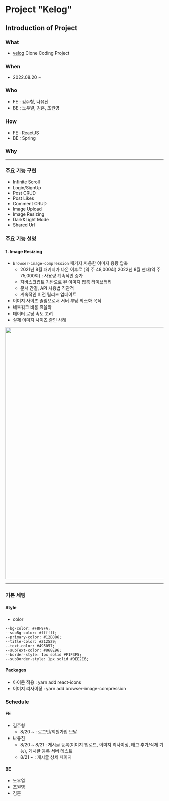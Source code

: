 
# Project "Kelog"

## Introduction of Project
### What
- [velog](https://velog.io/) Clone Coding Project

### When
- 2022.08.20 ~ 

### Who
- FE : 김주형, 나유진
- BE : 노우열, 김훈, 조원영

### How
- FE : ReactJS
- BE : Spring

### Why

----

### 주요 기능 구현
- Infinite Scroll
- Login/SignUp
- Post CRUD
- Post Likes
- Comment CRUD
- Image Upload
- Image Resizing
- Dark&Light Mode
- Shared Url

### 주요 기능 설명
#### 1. Image Resizing
- `browser-image-compression` 패키지 사용한 이미지 용량 압축
  * 2021년 8월 패키지가 나온 이후로 (약 주 48,000회) 2022년 8월 현재(약 주 75,000회) : 사용량 계속적인 증가
  * 자바스크립트 기반으로 된 이미지 압축 라이브러리
  * 문서 간결, API 사용법 직관적
  * 계속적인 버전 릴리즈 업데이트
- 이미지 사이즈 줄임으로서 서버 부담 최소화 목적
- 네트워크 비용 효율화
- 데이터 로딩 속도 고려
- 실제 이미지 사이즈 줄인 사례
<img src="https://github.com/YooJinRa/FE_kelog/blob/posting/document/imageResizing.png" width="800" />

----

### 기본 세팅
#### Style
- color
```
--bg-color: #F8F9FA;
--subBg-color: #ffffff;
--primary-color: #12B886;
--title-color: #212529;
--text-color: #495057;
--subText-color: #868E96;
--border-style: 1px solid #F1F3F5;
--subBorder-style: 1px solid #DEE2E6;
```

#### Packages
- 아이콘 적용 : yarn add react-icons
- 이미지 리사이징 : yarn add browser-image-compression


### Schedule
#### FE
- 김주형
  * 8/20 ~ : 로그인/회원가입 모달
- 나유진
  * 8/20 ~ 8/21 : 게시글 등록(이미지 업로드, 이미지 리사이징, 태그 추가/삭제 기능), 게시글 등록 서버 테스트
  * 8/21 ~ : 게시글 상세 페이지


#### BE
- 노우열
- 조원영
- 김훈